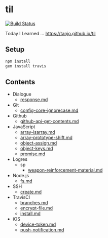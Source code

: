 # til

[![Build Status](https://travis-ci.org/tanjo/til.svg?branch=master)](https://travis-ci.org/tanjo/til)

Today I Learned … https://tanjo.github.io/til

## Setup

```sh
npm install
gem install travis
```

## Contents

- Dialogue
  - [response.md](./Dialogue/response.md)
- Git
  - [config-core-ignorecase.md](./Git/config-core-ignorecase.md)
- Github
  - [github-api-get-contents.md](./Github/github-api-get-contents.md)
- JavaScript
  - [array-isarray.md](./JavaScript/array-isarray.md)
  - [array-prototype-shift.md](./JavaScript/array-prototype-shift.md)
  - [object-assign.md](./JavaScript/object-assign.md)
  - [object-keys.md](./JavaScript/object-keys.md)
  - [promise.md](./JavaScript/promise.md)
- Logres
  - sp
    - [weapon-reinforcement-material.md](./Logres/sp/weapon-reinforcement-material.md)
- Node.js
  - [fs.md](./Node.js/fs.md)
- SSH
  - [create.md](./SSH/create.md)
- TravisCI
  - [branches.md](./TravisCI/branches.md)
  - [encrypt-file.md](./TravisCI/encrypt-file.md)
  - [install.md](./TravisCI/install.md)
- iOS
  - [device-token.md](./iOS/device-token.md)
  - [push-notification.md](./iOS/push-notification.md)
